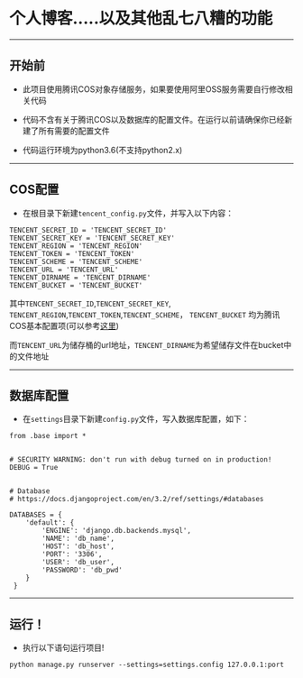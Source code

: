  个人博客.....以及其他乱七八糟的功能
=======

------
## 开始前

- 此项目使用腾讯COS对象存储服务，如果要使用阿里OSS服务需要自行修改相关代码
  

- 代码不含有关于腾讯COS以及数据库的配置文件。在运行以前请确保你已经新建了所有需要的配置文件


- 代码运行环境为python3.6(不支持python2.x)

--------
## COS配置

- 在根目录下新建`tencent_config.py`文件，并写入以下内容：

```buildoutcfg
TENCENT_SECRET_ID = 'TENCENT_SECRET_ID'
TENCENT_SECRET_KEY = 'TENCENT_SECRET_KEY'
TENCENT_REGION = 'TENCENT_REGION'
TENCENT_TOKEN = 'TENCENT_TOKEN'
TENCENT_SCHEME = 'TENCENT_SCHEME'
TENCENT_URL = 'TENCENT_URL'
TENCENT_DIRNAME = 'TENCENT_DIRNAME'
TENCENT_BUCKET = 'TENCENT_BUCKET'
```
其中`TENCENT_SECRET_ID`,`TENCENT_SECRET_KEY`,
`TENCENT_REGION`,`TENCENT_TOKEN`,`TENCENT_SCHEME`，
`TENCENT_BUCKET`
均为腾讯COS基本配置项(可以参考[这里](https://cloud.tencent.com/developer/article/1774343))

而`TENCENT_URL`为储存桶的url地址，`TENCENT_DIRNAME`为希望储存文件在bucket中的文件地址

--------
## 数据库配置

- 在`settings`目录下新建`config.py`文件，写入数据库配置，如下：
```buildoutcfg
from .base import *


# SECURITY WARNING: don't run with debug turned on in production!
DEBUG = True


# Database
# https://docs.djangoproject.com/en/3.2/ref/settings/#databases

DATABASES = {
    'default': {
        'ENGINE': 'django.db.backends.mysql',
        'NAME': 'db_name',
        'HOST': 'db_host',
        'PORT': '3306',
        'USER': 'db_user',
        'PASSWORD': 'db_pwd'
    }
 }
```

------
## 运行！

- 执行以下语句运行项目!
  
`python manage.py runserver --settings=settings.config 127.0.0.1:port`